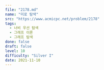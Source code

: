 ```yaml
---
file: "2178.md"
name: "미로 탐색"
src: "https://www.acmicpc.net/problem/2178"
tags: 
  - 너비 우선 탐색
  - 그래프 이론
  - 그래프 탐색
done: false
draft: false
level: 10
difficulty: "Silver I"
date: 2021-11-10
---
```

